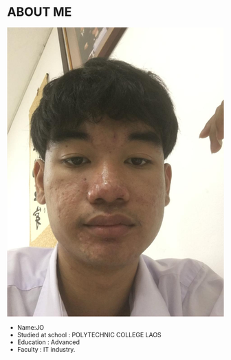 # ABOUT ME
![AnVIL Image](/img/jo.jpg "JO")
+ Name:JO
+ Studied at school : POLYTECHNIC COLLEGE LAOS
+ Education : Advanced
+ Faculty : IT industry.